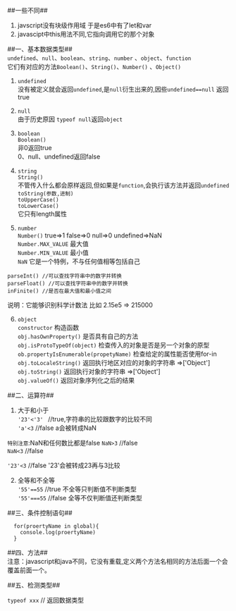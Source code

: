<!--
author: 小莫
date: 2016-05-20
title: javscript学习笔记
tags: javascript
category: javascript
status: publish
summary: 一直对javscript抱有敬畏的态度，也没有一直深入学习。当学到各种js框架的时候才发现力不从心，感觉到了javascript基础的重要性，重新认真的系统的学习一下。
-->

##一些不同##
1. javscript没有块级作用域 于是es6中有了let和var
2. javascipt中this用法不同,它指向调用它的那个对象

##一、基本数据类型##  
`undefined`、`null`、`boolean`、`string`、`number` 、`object`、`function`  
它们有对应的方法`Boolean()`、`String()`、`Number()` 、`Object()`  

1. `undefined`   
没有被定义就会返回`undefined`,是`null`衍生出来的,因些`undefined==null` 返回true

2. `null`   
由于历史原因 `typeof null`返回`object`

3. `boolean`  
`Boolean()`   
非0返回true  
0、null、undefined返回false

4. `string`   
`String()`        
不管传入什么都会原样返回,但如果是`function`,会执行该方法并返回`undefined`    
`toString(参数,进制)`   
`toUpperCase()`  
`toLowerCase()`  
它只有length属性  

5. `number`   
`Number()`          true=>1 false=>0   null=>0 undefined=>NaN   
`Number.MAX_VALUE`  最大值    
`Number.MIN_VALUE`  最小值   
`NaN`  它是一个特例，不与任何值相等包括自己  

```
parseInt() //可以查找字符串中的数字并转换
parseFloat() //可以查找字符串中的数字并转换
inFinite() //是否在最大值和最小值之间
```

说明：它能够识别科学计数法 比如 2.15e5 => 215000

6. `object`  
`constructor`  构造函数   
`obj.hasOwnProperty()` 是否具有自己的方法  
`obj.isProtoTypeOf(object)`  检查传入的对象是否是另一个对象的原型   
`ob.propertyIsEnumerable(propetyName)`  检查给定的属性能否使用for-in
`obj.toLocaleString()` 返回执行地区对应的对象的字符串 =>['Object']  
`obj.toString()`    返回执行对象的字符串 =>['Object']    
`obj.valueOf()`   返回对象序列化之后的结果


##二、运算符##
1. 大于和小于  
`'23'<'3' `  //true,字符串的比较跟数字的比较不同   
`'a'<3`   //false a会被转成NaN   

`特别注意`:NaN和任何数比都是false
`NaN>3` //false   
`NaN<3` //false  

`'23'<3` //false  '23'会被转成23再与3比较

2. 全等和不全等  
`'55'==55` //true 不全等只判断值不判断类型  
`'55'===55` //false  全等不仅判断值还判断类型  

##三、条件控制语句##
```
  for(proertyName in global){
    console.log(proertyName)
  }
```

##四、方法##  
注意：javascript和java不同，它没有重载,定义两个方法名相同的方法后面一个会覆盖前面一个。

##五、检测类型##

`typeof xxx`
// 返回数据类型
